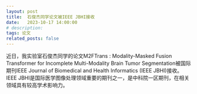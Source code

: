 ```yaml
---
layout: post
title:  石俊杰同学论文被IEEE JBHI接收
date:   2023-10-17 14:00:00
# description:
tags: 论文
related_posts: false
---
```


近日，我实验室石俊杰同学的论文M2FTrans : Modality-Masked Fusion Transformer for Incomplete Multi-Modality Brain Tumor Segmentation被国际期刊IEEE Journal of Biomedical and Health Informatics (IEEE JBHI)接收。IEEE JBHI是国际医学图像处理领域重要的期刊之一，是中科院一区期刊，在相关领域具有较高学术影响力。